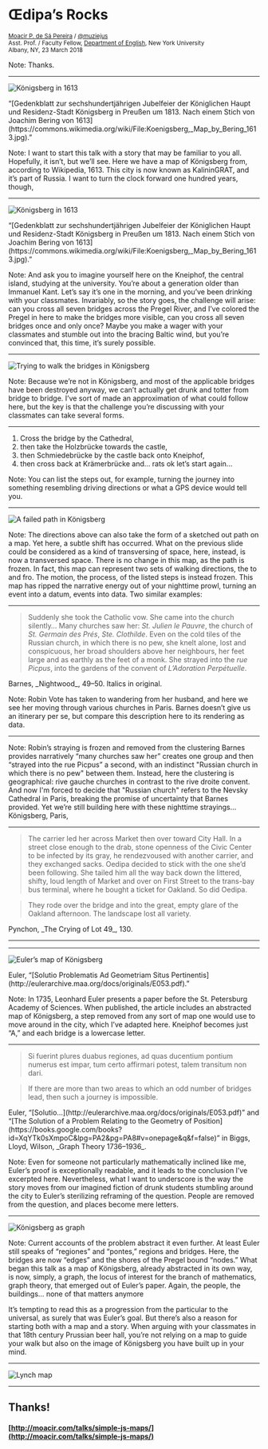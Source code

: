 # Œdipa’s Rocks

<small><a href="http://moacir.com">Moacir P. de Sá Pereira</a> / <a href="http://twitter.com/muziejus">@muziejus</a><br />
Asst. Prof. / Faculty Fellow, <a href="http://english.fas.nyu.edu/page/home">Department of English</a>, New York University<br />
Albany, NY, 23 March 2018</small>

Note: Thanks.

---

![Königsberg in 1613](https://i.imgur.com/RisugVN.jpg)

<div class="credit">“[Gedenkblatt zur sechshundertjährigen Jubelfeier der
Königlichen Haupt und Residenz-Stadt Königsberg in Preußen um 1813. Nach einem
Stich von Joachim Bering von
1613](https://commons.wikimedia.org/wiki/File:Koenigsberg,_Map_by_Bering_1613.jpg).”</div>

Note: I want to start this talk with a story that may be familiar to you all.
Hopefully, it isn’t, but we’ll see. Here we have a map of Königsberg from,
according to Wikipedia, 1613. This city is now known as KalininGRAT, and it’s
part of Russia. I want to turn the clock forward one hundred years, though,

---

![Königsberg in 1613](https://i.imgur.com/SLonpwr.jpg)

<div class="credit">“[Gedenkblatt zur sechshundertjährigen Jubelfeier der
Königlichen Haupt und Residenz-Stadt Königsberg in Preußen um 1813. Nach einem
Stich von Joachim Bering von
1613](https://commons.wikimedia.org/wiki/File:Koenigsberg,_Map_by_Bering_1613.jpg).”</div>

Note: And ask you to imagine yourself here on the Kneiphof, the central
island, studying at the university. You’re about a generation older than
Immanuel Kant. Let’s say it’s one in the morning, and you’ve been drinking
with your classmates. Invariably, so the story goes, the challenge will arise:
can you cross all seven bridges across the Pregel River, and I’ve colored the
Pregel
in here to make the bridges more visible, can you cross all seven bridges once
and only once? Maybe you make a wager with your classmates and stumble out
into the bracing Baltic wind, but you’re convinced that, this time, it’s
surely possible.

---

![Trying to walk the bridges in Königsberg](/images/pregel-walks.gif)

Note: Because we’re not in Königsberg, and most of the applicable bridges have
been destroyed anyway, we can’t actually get drunk and totter from bridge to
bridge. I’ve sort of made an approximation of what could follow here, but the
key is that the challenge you’re discussing with your classmates can take
several forms.

---

1. Cross the bridge by the Cathedral,
2. then take the Holzbrücke towards the castle,
3. then Schmiedebrücke by the castle back onto Kneiphof,
4. then cross back at Krämerbrücke and… rats ok let’s start again…

Note: You can list the steps out, for example, turning the journey into
something resembling driving directions or what a GPS device would tell you.

---

![A failed path in Königsberg](/images/konigsberg-1613-pregel-crop-path.jpg)

Note: The directions above can also take the form of a sketched out path on a
map. Yet here, a subtle shift has occurred. What on the previous slide could
be considered as a kind of transversing of space, here, instead, is now a
transversed space. There is no change in this map, as the path is frozen. In
fact, this map can represent two sets of walking directions, the to and fro.
The motion, the process, of the listed steps is instead frozen. This map has
ripped the narrative energy out of your nighttime prowl, turning an event into
a datum, events into data. Two similar examples:

---

> Suddenly she took the Catholic vow. She came into the church silently… Many
churches saw her: _St. Julien le Pauvre_, the church of _St. Germain des Prés_,
_Ste. Clothilde_. Even on the cold tiles of the Russian church, in which there
is no pew, she knelt alone, lost and conspicuous, her broad shoulders above
her neighbours, her feet large and as earthly as the feet of a monk.
She strayed into the _rue Picpus_, into the gardens of the convent of
_L’Adoration Perpétuelle_. 

<div class="credit">Barnes, _Nightwood_, 49–50. Italics in original.</div>

Note: Robin Vote has taken to wandering from her husband, and here we see her
moving through various churches in Paris. Barnes doesn’t give us an itinerary
per se, but compare this description here to its rendering as data.

---

<div class="map" id="robin-vote"></div>

Note: Robin’s straying is frozen and removed from the clustering Barnes
provides narratively “many churches saw her” creates one group and then
“strayed into the rue Picpus” a second, with an indistinct "Russian church in which there is no pew" between them. Instead, here the clustering is
geographical: rive gauche churches in contrast to the rive droite convent. And
now I'm forced to decide that "Russian church" refers to the Nevsky Cathedral
in Paris, breaking the promise of uncertainty that Barnes provided. Yet we’re still building here with these nighttime strayings… Königsberg, Paris,

---

> The carrier led her across Market then over toward City Hall. In a street close enough to the drab, stone openness of the Civic Center to be infected by its gray, he rendezvoused with another carrier, and they exchanged sacks. Oedipa decided to stick with the one she’d been following. She tailed him all the way back down the littered, shifty, loud length of Market and over on First Street to the trans-bay bus
terminal, where he bought a ticket for Oakland. So did Oedipa.

> They rode over the bridge and into the great, empty glare of the Oakland
afternoon. The landscape lost all variety.

<div class="credit">Pynchon, _The Crying of Lot 49_, 130.</div>

---

<div class="map" id="oedipa-maas"></div>

---

![Euler’s map of Königsberg](https://i.imgur.com/HTezdGR.png)

<div class="credit">Euler, “[Solutio Problematis Ad Geometriam Situs
Pertinentis](http://eulerarchive.maa.org/docs/originals/E053.pdf).”</div>

Note: In 1735, Leonhard Euler presents a paper before the St. Petersburg
Academy of Sciences. When published, the article includes an abstracted map of
Königsberg, a step removed from any sort of map one would use to move around
in the city, which I’ve adapted here. Kneiphof becomes just “A,” and each bridge is a lowercase letter.

---

> Si fuerint plures duabus regiones, ad quas ducentium pontium numerus est
impar, tum certo affirmari potest, talem transitum non dari.

> If there are more than two areas to which an odd number of bridges lead,
then such a journey is impossible.

<div class="credit">Euler,
“[Solutio…](http://eulerarchive.maa.org/docs/originals/E053.pdf)” and “[The
Solution of a Problem Relating to the Geometry of
Position](https://books.google.com/books?id=XqYTk0sXmpoC&lpg=PA2&pg=PA8#v=onepage&q&f=false)”
in Biggs, Lloyd, Wilson, _Graph Theory 1736–1936_.</div>

Note: Even for someone not particularly mathematically inclined like me,
Euler’s proof is exceptionally readable, and it leads to the conclusion I’ve
excerpted here. Nevertheless, what I want to underscore is the way the
story moves from our imagined fiction of drunk students stumbling around the
city to Euler’s sterilizing reframing of the question. People are removed from
the question, and places become mere letters.

---

![Königsberg as graph](/images/euler-graph.png)

Note: Current accounts of the problem abstract it even further. At least Euler
still speaks of “regiones” and “pontes,” regions and bridges. Here, the
bridges are now “edges” and the shores of the Pregel bound “nodes.” What began
this talk as a map of Königsberg, already abstracted in its own way, is now,
simply, a graph, the locus of interest for the branch of mathematics, graph
theory, that emerged out of Euler’s paper. Again, the people, the buildings…
none of that matters anymore

It’s tempting to read this as a progression from the particular to the
universal, as surely that was Euler’s goal. But there’s also a reason for
starting both with a map and a story. When arguing with your classmates in
that 18th century Prussian beer hall, you’re not relying on a map to guide
your walk but also on the image of Königsberg you have built up in your mind.

---

![Lynch map]()

---

## Thanks!
#### [http://moacir.com/talks/simple-js-maps/](http://moacir.com/talks/simple-js-maps/)
